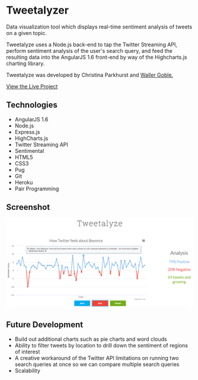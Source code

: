 # Tweetalyzer
Data visualization tool which displays real-time sentiment analysis of tweets on a given topic.

Tweetalyze uses a Node.js back-end to tap the Twitter Streaming API, perform sentiment analysis of the user's search query, and feed the resulting data into the AngularJS 1.6 front-end by way of the Highcharts.js charting library.

Tweetalyze was developed by Christina Parkhurst and <a href="https://github.com/wallergoble">Waller Goble.</a>

<a href="https://tweetalyze-it.herokuapp.com">
View the Live Project
</a>


## Technologies
* AngularJS 1.6
* Node.js
* Express.js
* HighCharts.js
* Twitter Streaming API
* Sentimental 
* HTML5
* CSS3
* Pug
* Git
* Heroku
* Pair Programming

## Screenshot

![screenshot](https://raw.githubusercontent.com/ccparkhurst/tweetalyze/master/tweetalyze.png)

## Future Development

* Build out additional charts such as pie charts and word clouds
* Ability to filter tweets by location to drill down the sentiment of regions of interest
* A creative workaround of the Twitter API limitations on running two search queries at once so we can compare multiple search queries
* Scalability
